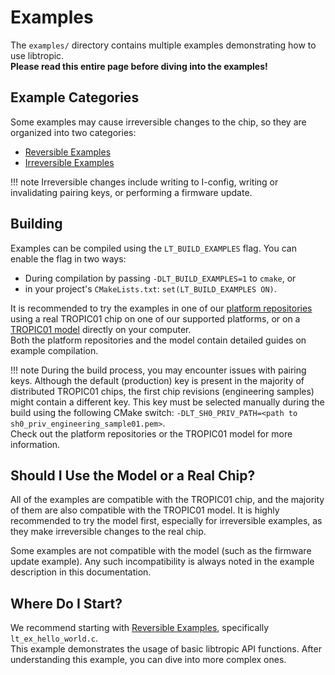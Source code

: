 # Examples
The `examples/` directory contains multiple examples demonstrating how to use libtropic.  
**Please read this entire page before diving into the examples!**

## Example Categories
Some examples may cause irreversible changes to the chip, so they are organized into two categories:

- [Reversible Examples](reversible_examples.md)
- [Irreversible Examples](irreversible_examples.md)

!!! note
    Irreversible changes include writing to I-config, writing or invalidating pairing keys, or performing a firmware update.

## Building
Examples can be compiled using the `LT_BUILD_EXAMPLES` flag. You can enable the flag in two ways:

- During compilation by passing `-DLT_BUILD_EXAMPLES=1` to `cmake`, or
- in your project's `CMakeLists.txt`: `set(LT_BUILD_EXAMPLES ON)`.

It is recommended to try the examples in one of our [platform repositories](../integrating_libtropic/integration_examples.md) using a real TROPIC01 chip on one of our supported platforms, or on a [TROPIC01 model](../../other/tropic01_model.md) directly on your computer.  
Both the platform repositories and the model contain detailed guides on example compilation.

!!! note
    During the build process, you may encounter issues with pairing keys. Although the default (production) key is present in the majority of distributed TROPIC01 chips, the first chip revisions (engineering samples) might contain a different key. This key must be selected manually during the build using the following CMake switch: `-DLT_SH0_PRIV_PATH=<path to sh0_priv_engineering_sample01.pem>`.  
    Check out the platform repositories or the TROPIC01 model for more information.

## Should I Use the Model or a Real Chip?
All of the examples are compatible with the TROPIC01 chip, and the majority of them are also compatible with the TROPIC01 model. It is highly recommended to try the model first, especially for irreversible examples, as they make irreversible changes to the real chip.

Some examples are not compatible with the model (such as the firmware update example). Any such incompatibility is always noted in the example description in this documentation.

## Where Do I Start?
We recommend starting with [Reversible Examples](reversible_examples.md), specifically `lt_ex_hello_world.c`.  
This example demonstrates the usage of basic libtropic API functions. After understanding this example, you can dive into more complex ones.